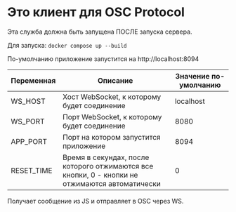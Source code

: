# Это клиент для OSC Protocol

Эта служба должна быть запущена ПОСЛЕ запуска сервера.

Для запуска: `docker compose up --build`

По-умолчанию приложение запустится на http://localhost:8094

| Переменная | Описание                                                                                       | Значение по-умолчанию |
|------------|------------------------------------------------------------------------------------------------|-----------------------|
| WS_HOST    | Хост WebSocket, к которому будет соединение                                                    | localhost             |
| WS_PORT    | Порт WebSocket, к которому будет соединение                                                    | 8080                  |
| APP_PORT   | Порт на котором запустится приложение                                                          | 8094                  |
| RESET_TIME | Время в секундах, после которого отжимаются все кнопки, 0 - кнопки не отжимаются автоматически | 0                     |

Получает сообщение из JS и отправляет в OSC через WS.


